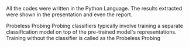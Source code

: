 All the codes were written in the Python Language. The results extracted were shown in the presentation and even the report.

Probeless Probing Probing classifiers typically involve training a separate classification model on top of the pre-trained model's representations. Training without the classifier is called as the Probeless Probing
